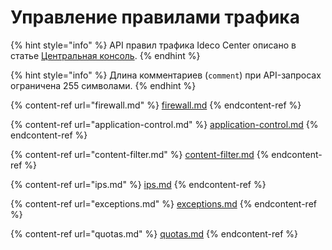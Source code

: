 # Управление правилами трафика

{% hint style="info" %}
API правил трафика Ideco Center описано в статье [Центральная консоль](/api/cc-api.md).
{% endhint %}

{% hint style="info" %}
Длина комментариев (`comment`) при API-запросах ограничена 255 символами.
{% endhint %}

{% content-ref url="firewall.md" %}
[firewall.md](firewall.md)
{% endcontent-ref %}

{% content-ref url="application-control.md" %}
[application-control.md](application-control.md)
{% endcontent-ref %}

{% content-ref url="content-filter.md" %}
[content-filter.md](content-filter.md)
{% endcontent-ref %}

{% content-ref url="ips.md" %}
[ips.md](ips.md)
{% endcontent-ref %}

{% content-ref url="exceptions.md" %}
[exceptions.md](exceptions.md)
{% endcontent-ref %}

{% content-ref url="quotas.md" %}
[quotas.md](quotas.md)
{% endcontent-ref %}